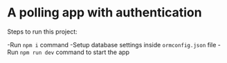 # A polling app with authentication

Steps to run this project:

-Run `npm i` command
-Setup database settings inside `ormconfig.json` file
-Run `npm run dev` command to start the app

